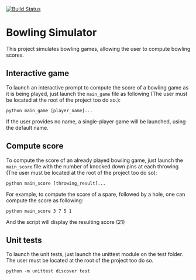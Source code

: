 [![Build Status](https://travis-ci.org/Angeall/Bowling.svg?branch=master)](https://travis-ci.org/Angeall/Bowling)

# Bowling Simulator
This project simulates bowling games, allowing the user to compute bowling scores.

## Interactive game
To launch an interactive prompt to compute the score of a bowling game as it is being played, just launch the 
`main_game` file as following (The user must be located at the root of the project too do so.):

`python main_game [player_name]...`

If the user provides no name, a single-player game will be launched, using the default name.
 
## Compute score
To compute the score of an already played bowling game, just launch the `main_score` file with the number of
knocked down pins at each throwing (The user must be located at the root of the project too do so):

`python main_score [throwing_result]...`

For example, to compute the score of a spare, followed by a hole, one can compute the score as following:

`python main_score 3 7 5 1`

And the script will display the resulting score (21)

## Unit tests
To launch the unit tests, just launch the unittest module on the test folder.
The user must be located at the root of the project too do so.

`python -m unittest discover test`
